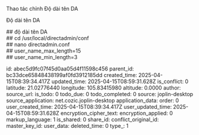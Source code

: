 Thao tác chỉnh Độ dài tên DA

Độ dài tên DA

\## độ dài tên DA  
\## cd /usr/local/directadmin/conf  
\## nano directadmin.conf  
\## user_name_max_length=15  
\## user_name_min_length=3

id: abec5d9fc07f45d0aa05d4f11598c456
parent_id: bc33dce65848438199af0fd3912185dd
created_time: 2025-04-15T08:39:34.417Z
updated_time: 2025-04-15T08:59:31.628Z
is_conflict: 0
latitude: 21.02776440
longitude: 105.83415980
altitude: 0.0000
author: 
source_url: 
is_todo: 0
todo_due: 0
todo_completed: 0
source: joplin-desktop
source_application: net.cozic.joplin-desktop
application_data: 
order: 0
user_created_time: 2025-04-15T08:39:34.417Z
user_updated_time: 2025-04-15T08:59:31.628Z
encryption_cipher_text: 
encryption_applied: 0
markup_language: 1
is_shared: 0
share_id: 
conflict_original_id: 
master_key_id: 
user_data: 
deleted_time: 0
type_: 1